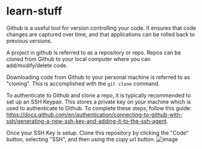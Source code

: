 # learn-stuff
Github is a useful tool for version controlling your code. It ensures that code changes are captured over time, and that applications can be rolled back to previous versions.

A project in github is referred to as a repository or repo. Repos can be cloned from Github to your local computer where you can add/modify/delete code.

Downloading code from Github to your personal machine is referred to as "cloning". This is accomplished with the ```git clone``` command.

To authenticate to Github and clone a repo, it is typically recommended to set up an SSH Keypair. This stores a private key on your machine which is used to authenticate to Github. To complete these steps, follow this guide: https://docs.github.com/en/authentication/connecting-to-github-with-ssh/generating-a-new-ssh-key-and-adding-it-to-the-ssh-agent.

Once your SSH Key is setup. Clone this repository by clicking the "Code" button, selecting "SSH", and then using the copy url button. 
![image](https://github.com/NeilWilsonII/learn-stuff/assets/37984321/fa4b2fd7-cf9f-4fba-abbd-573dc4136cc4)
